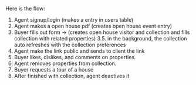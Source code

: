 
Here is the flow:
1. Agent signup/login (makes a entry in users table)
2. Agent makes a open house pdf (creates open house event entry)
3. Buyer fills out form -> (creates open house visitor and collection and fills collection with related properties)
3.5. in the background, the collection auto refreshes with the collection preferences
4. Agent make the link public and sends to client the link
5. Buyer likes, dislikes, and comments on properties.
6. Agent removes properties from collection.
7. Buyer requests a tour of a house
8. After finished with collection, agent deactives it

